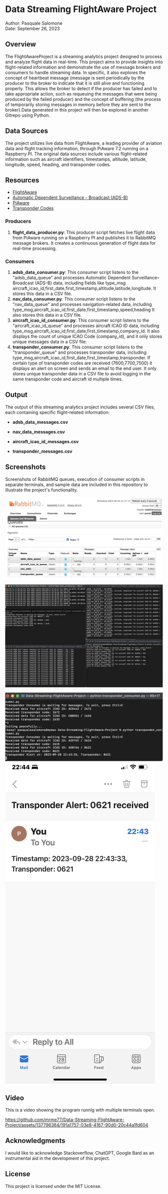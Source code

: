 # Data Streaming FlightAware Project
Author: Pasquale Salomone
<br>
Date: September 26, 2023

## Overview

The FlightAwareProject is a streaming analytics project designed to process and analyze flight data in real-time. This project aims to provide insights into flight-related information and demonstrate the use of message brokers and consumers to handle streaming data. In specific, it also explores the concept of heartbeat message (message is sent periodically by the producer to the broker to indicate that it is still alive and functioning properly. This allows the broker to detect if the producer has failed and to take appropriate action, such as requeuing the messages that were being produced by the failed producer) and the concept of buffering (the process of temporarily storing messages in memory before they are sent to the broker).Data generated in this project will then be explored in another Gitrepo using Python. 

## Data Sources

The project utilizes live data from FlightAware, a leading provider of aviation data and flight tracking information, through PiAware 7.2 running on a Raspberry PI. The original data sources include various flight-related information such as aircraft identifiers, timestamps, altitude, latitude, longitude, speed, heading, and transponder codes.

## Resources

- [FlightAware](https://www.flightaware.com/)
- [Automatic Dependent Surveillance - Broadcast (ADS-B)](https://www.faa.gov/about/office_org/headquarters_offices/avs/offices/afx/afs/afs400/afs410/ads-b)
- [PiAware](https://blog.flightaware.com/piaware-7-release#:~:text=PiAware%207%20has%20several%20new,(SD%20Card%20Image%20only).)
- [Transponder Codes](https://code7700.com/transponder.htm)

### Producers

1. **flight_data_producer.py**: This producer script fetches live flight data from PiAware running on a Raspberry PI and publishes it to RabbitMQ message brokers. It creates a continuous generation of flight data for real-time processing.

### Consumers

1. **adsb_data_consumer.py**: This consumer script listens to the "adsb_data_queue" and processes Automatic Dependent Surveillance–Broadcast (ADS-B) data, including fields like type_msg aircraft_icao_id,first_date,first_timestamp,altitude,latitude,longitude. It stores this data in a CSV file.
2. **nav_data_consumer.py**: This consumer script listens to the "nav_data_queue" and processes navigation-related data, including type_msg,aircraft_icao_id,first_date,first_timestamp,speed,heading It also stores this data in a CSV file.
3. **aircraft_icao_id_consumer.py**: This consumer script listens to the "aircraft_icao_id_queue" and processes aircraft ICAO ID data, including type_msg,aircraft_icao_id,first_date,first_timestamp,company_id. It also displays the count of unique ICAO Code (company_id), and it only stores unique messages data in a CSV file.
4. **transponder_consumer.py**: This consumer script listens to the "transponder_queue" and processes transponder data, including type_msg,aircraft_icao_id,first_date,first_timestamp,transponder. If certain type of transponder codes are received (7600,7700,7500) it displays an alert on screen and sends an email to the end user. It only stores unique transponder data in a CSV file to avoid logging in the same transponder code and aircraft id multiple times.

## Output

The output of this streaming analytics project includes several CSV files, each containing specific flight-related information:

- **adsb_data_messages.csv**

- **nav_data_messages.csv**

- **aircraft_icao_id_messages.csv**

- **transponder_messages.csv**

## Screenshots

Screenshots of RabbitMQ queues, execution of consumer scripts in separate terminals, and sample data are included in this repository to illustrate the project's functionality.

![RabbitMQ Queue](rabbitmqfinal.jpg)

![Running Multiple Terminals](multipleterminals.jpg)

![Transponder Alert](alert_transponder.jpg)
![Email Alert](IMG_3915.jpg)

## Video

This is a video showing the program runnig with multiple terminals open.

https://github.com/mrme77/Data-Streaming-FlightAware-Project/assets/137796364/191a1757-03e8-4167-90d0-20c44a1fd604




## Acknowledgments

I would like to acknowledge Stackoverflow, ChatGPT, Google Bard as an instrumental aid in the development of this project.

## License

This project is licensed under the MIT License.


